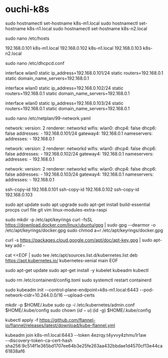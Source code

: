 # ouchi-k8s

sudo hostnamectl set-hostname k8s-m1.local
sudo hostnamectl set-hostname k8s-n1.local
sudo hostnamectl set-hostname k8s-n2.local

sudo nano /etc/hosts

192.168.0.101      k8s-m1.local
192.168.0.102      k8s-n1.local
192.168.0.103      k8s-n2.local


sudo nano /etc/dhcpcd.conf

interface wlan0
static ip_address=192.168.0.101/24
static routers=192.168.0.1
static domain_name_servers=192.168.0.1


interface wlan0
static ip_address=192.168.0.102/24
static routers=192.168.0.1
static domain_name_servers=192.168.0.1

interface wlan0
static ip_address=192.168.0.103/24
static routers=192.168.0.1
static domain_name_servers=192.168.0.1

sudo nano /etc/netplan/99-network.yaml

network:
  version: 2
  renderer: networkd
  wifis:
    wlan0:
      dhcp4: false
      dhcp6: false
      addresses:
        - 192.168.0.101/24
      gateway4: 192.168.0.1
      nameservers:
        addresses:
          - 192.168.0.1

network:
  version: 2
  renderer: networkd
  wifis:
    wlan0:
      dhcp4: false
      dhcp6: false
      addresses:
        - 192.168.0.102/24
      gateway4: 192.168.0.1
      nameservers:
        addresses:
          - 192.168.0.1


network:
  version: 2
  renderer: networkd
  wifis:
    wlan0:
      dhcp4: false
      dhcp6: false
      addresses:
        - 192.168.0.103/24
      gateway4: 192.168.0.1
      nameservers:
        addresses:
          - 192.168.0.1

ssh-copy-id 192.168.0.101
ssh-copy-id 192.168.0.102
ssh-copy-id 192.168.0.103


sudo apt update
sudo apt upgrade
sudo apt-get install build-essential procps curl file git vim linux-modules-extra-raspi




sudo mkdir -p /etc/apt/keyrings
curl -fsSL https://download.docker.com/linux/ubuntu/gpg | sudo gpg --dearmor -o /etc/apt/keyrings/docker.gpg
sudo chmod a+r /etc/apt/keyrings/docker.gpg


curl -s https://packages.cloud.google.com/apt/doc/apt-key.gpg | sudo apt-key add -

cat <<EOF | sudo tee /etc/apt/sources.list.d/kubernetes.list
deb https://apt.kubernetes.io/ kubernetes-xenial main
EOF

sudo apt-get update
sudo apt-get install -y kubelet kubeadm kubectl

sudo rm /etc/containerd/config.toml
sudo systemctl restart containerd


sudo kubeadm init --control-plane-endpoint=k8s-m1.local:6443 --pod-network-cidr=10.244.0.0/16 --upload-certs

mkdir -p $HOME/.kube
sudo cp -i /etc/kubernetes/admin.conf $HOME/.kube/config
sudo chown $(id -u):$(id -g) $HOME/.kube/config

kubectl apply -f https://github.com/flannel-io/flannel/releases/latest/download/kube-flannel.yml


kubeadm join k8s-m1.local:6443 --token 4ezrqy.t4yvvy4zhmu1r1aw \
	--discovery-token-ca-cert-hash sha256:9c514f1e365bd1707ee64b3e25fe263aa432bbdae1d4570cf13e44ca61838af6
